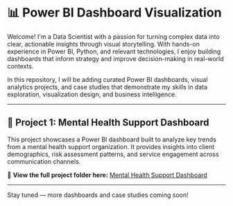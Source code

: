 # 📊 Power BI Dashboard Visualization

Welcome! I'm a Data Scientist with a passion for turning complex data into clear, actionable insights through visual storytelling. With hands-on experience in Power BI, Python, and relevant technologies, I enjoy building dashboards that inform strategy and improve decision-making in real-world contexts.

In this repository, I will be adding curated Power BI dashboards, visual analytics projects, and case studies that demonstrate my skills in data exploration, visualization design, and business intelligence.

---

## 📁 Project 1: Mental Health Support Dashboard

This project showcases a Power BI dashboard built to analyze key trends from a mental health support organization. It provides insights into client demographics, risk assessment patterns, and service engagement across communication channels.

🔗 **View the full project folder here:** [Mental Health Support Dashboard](https://github.com/Khushali18/Power-BI-Dashboard-Visualizations/tree/main/Mental%20Health%20Support%20Dashboard)

---

Stay tuned — more dashboards and case studies coming soon!
